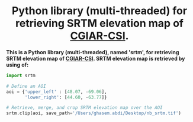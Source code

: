 <div align="center">

# **Python library (multi-threaded) for retrieving SRTM elevation map of [CGIAR-CSI](https://srtm.csi.cgiar.org/).**

</div>

**This is a Python library (multi-threaded), named 'srtm', for retrieving SRTM elevation map of [CGIAR-CSI](https://srtm.csi.cgiar.org/). SRTM elevation map is retrieved by using of:** 

<div>

```python
import srtm

# Define an AOI
aoi = {'upper_left' : [48.07, -69.06], 
       'lower_right': [44.60, -63.77]}

# Retrieve, merge, and crop SRTM elevation map over the AOI
srtm.clip(aoi, save_path='/Users/ghasem.abdi/Desktop/nb_srtm.tif')
```

</div>